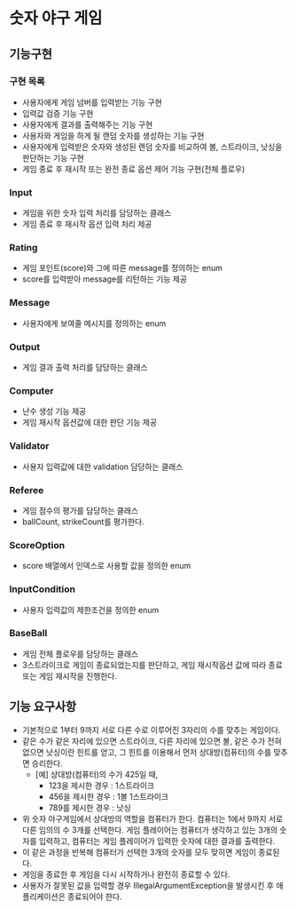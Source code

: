 # 숫자 야구 게임

## 기능구현

### 구현 목록
* 사용자에게 게임 넘버를 입력받는 기능 구현
* 입력값 검증 기능 구현
* 사용자에게 결과를 출력해주는 기능 구현
* 사용자와 게임을 하게 될 랜덤 숫자를 생성하는 기능 구현
* 사용자에게 입력받은 숫자와 생성된 랜덤 숫자를 비교하여 볼, 스트라이크, 낫싱을 판단하는 기능 구현
* 게임 종료 후 재시작 또는 완전 종료 옵션 제어 기능 구현(전체 플로우)

### Input
* 게임을 위한 숫자 입력 처리를 담당하는 클래스
* 게임 종료 후 재시작 옵션 입력 처리 제공
### Rating
* 게임 포인트(score)와 그에 따른 message를 정의하는 enum
* score를 입력받아 message를 리턴하는 기능 제공
### Message
* 사용자에게 보여줄 메시지를 정의하는 enum
### Output
* 게임 결과 출력 처리를 담당하는 클래스
### Computer
* 난수 생성 기능 제공
* 게임 재시작 옵션값에 대한 판단 기능 제공
### Validator
* 사용자 입력값에 대한 validation 담당하는 클래스
### Referee
* 게임 점수의 평가를 담당하는 클래스
* ballCount, strikeCount를 평가한다.
### ScoreOption
* score 배열에서 인덱스로 사용할 값을 정의한 enum
### InputCondition
* 사용자 입력값의 제한조건을 정의한 enum
### BaseBall
* 게임 전체 플로우를 담당하는 클래스
* 3스트라이크로 게임이 종료되었는지를 판단하고, 게임 재시작옵션 값에 따라 종료 또는 게임 재시작을 진행한다.

## 기능 요구사항
* 기본적으로 1부터 9까지 서로 다른 수로 이루어진 3자리의 수를 맞추는 게임이다.
* 같은 수가 같은 자리에 있으면 스트라이크, 다른 자리에 있으면 볼, 같은 수가 전혀 없으면 낫싱이란 힌트를 얻고, 그 힌트를
  이용해서 먼저 상대방(컴퓨터)의 수를 맞추면 승리한다.
    * [예] 상대방(컴퓨터)의 수가 425일 때,
        * 123을 제시한 경우 : 1스트라이크
        * 456을 제시한 경우 : 1볼 1스트라이크
        * 789를 제시한 경우 : 낫싱
* 위 숫자 야구게임에서 상대방의 역할을 컴퓨터가 한다. 컴퓨터는 1에서 9까지 서로 다른 임의의 수 3개를 선택한다. 게임 플레이어는
  컴퓨터가 생각하고 있는 3개의 숫자를 입력하고, 컴퓨터는 게임 플레이어가 입력한 숫자에 대한 결과를 출력한다.
* 이 같은 과정을 반복해 컴퓨터가 선택한 3개의 숫자를 모두 맞히면 게임이 종료된다.
* 게임을 종료한 후 게임을 다시 시작하거나 완전히 종료할 수 있다.
* 사용자가 잘못된 값을 입력할 경우 IllegalArgumentException을 발생시킨 후 애플리케이션은 종료되어야 한다.